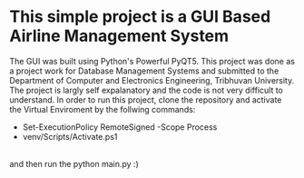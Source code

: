# This simple project is a GUI Based Airline Management System
The GUI was built using Python's Powerful PyQT5. This project was done as a project work for Database Management Systems and submitted to the Department of Computer and Electronics Engineering, Tribhuvan University. The project is largly self expalanatory and the code is not very difficult to understand. In order to run this project, clone the repository and activate the Virtual Enviroment by the follwing commands: <br>
<ul>
    <li>Set-ExecutionPolicy RemoteSigned -Scope Process
    <li>venv/Scripts/Activate.ps1
</ul>
<br>
and then run the python main.py :)